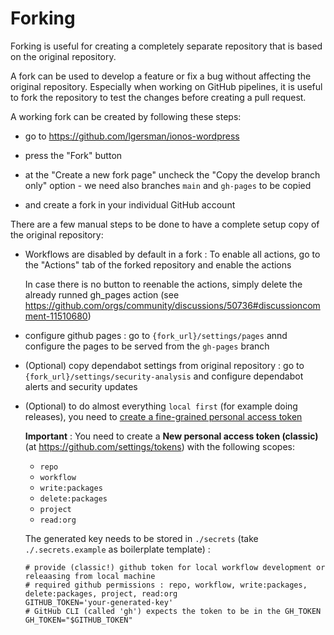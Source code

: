 # Forking

Forking is useful for creating a completely separate repository that is based on the original repository.

A fork can be used to develop a feature or fix a bug without affecting the original repository.
Especially when working on GitHub pipelines, it is useful to fork the repository to test the changes before creating a pull request.

A working fork can be created by following these steps:

- go to https://github.com/lgersman/ionos-wordpress

- press the "Fork" button

- at the "Create a new fork page" uncheck the "Copy the develop branch only" option - we need also branches `main` and `gh-pages` to be copied

- and create a fork in your individual GitHub account

There are a few manual steps to be done to have a complete setup copy of the original repository:

- Workflows are disabled by default in a fork : To enable all actions, go to the "Actions" tab of the forked repository and enable the actions

  In case there is no button to reenable the actions, simply delete the already runned gh_pages action (see https://github.com/orgs/community/discussions/50736#discussioncomment-11510680)

- configure github pages : go to `{fork_url}/settings/pages` annd configure the pages to be served from the `gh-pages` branch

- (Optional) copy dependabot settings from original repository : go to `{fork_url}/settings/security-analysis` and configure dependabot alerts and security updates

- (Optional) to do almost everything `local first` (for example doing releases), you need to [create a fine-grained personal access token](https://docs.github.com/en/authentication/keeping-your-account-and-data-secure/managing-your-personal-access-tokens#creating-a-fine-grained-personal-access-token)

  **Important** : You need to create a **New personal access token (classic)** (at https://github.com/settings/tokens) with the following scopes:

  - `repo`
  - `workflow`
  - `write:packages`
  - `delete:packages`
  - `project`
  - `read:org`

  The generated key needs to be stored in `./secrets` (take `./.secrets.example` as boilerplate template) :

  ```
  # provide (classic!) github token for local workflow development or releaasing from local machine
  # required github permissions : repo, workflow, write:packages, delete:packages, project, read:org
  GITHUB_TOKEN='your-generated-key'
  # GitHub CLI (called 'gh') expects the token to be in the GH_TOKEN
  GH_TOKEN="$GITHUB_TOKEN"
  ```
